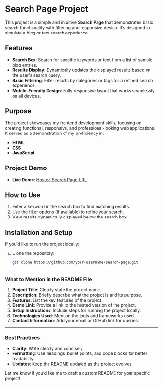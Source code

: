 # Search Page Project

This project is a simple and intuitive **Search Page** that demonstrates basic search functionality with filtering and responsive design. It’s designed to simulate a blog or text search experience.

## Features

- **Search Box**: Search for specific keywords or text from a list of sample blog entries.
- **Results Display**: Dynamically updates the displayed results based on the user's search query.
- **Basic Filtering**: Filter results by categories or tags for a refined search experience.
- **Mobile-Friendly Design**: Fully responsive layout that works seamlessly on all devices.

## Purpose

The project showcases my frontend development skills, focusing on creating functional, responsive, and professional-looking web applications. It serves as a demonstration of my proficiency in:
- **HTML**
- **CSS**
- **JavaScript**

## Project Demo

- **Live Demo**: [Hosted Search Page URL](https://your-hosted-search-page-url.com)

## How to Use

1. Enter a keyword in the search box to find matching results.
2. Use the filter options (if available) to refine your search.
3. View results dynamically displayed below the search box.

## Installation and Setup

If you'd like to run the project locally:
1. Clone the repository:
   ```bash
   git clone https://github.com/your-username/search-page.git

---

### **What to Mention in the README File**
1. **Project Title**: Clearly state the project name.
2. **Description**: Briefly describe what the project is and its purpose.
3. **Features**: List the key features of the project.
4. **Demo Link**: Provide a link to the hosted version of the project.
5. **Setup Instructions**: Include steps for running the project locally.
6. **Technologies Used**: Mention the tools and frameworks used.
7. **Contact Information**: Add your email or GitHub link for queries.

---

### **Best Practices**
- **Clarity**: Write clearly and concisely.
- **Formatting**: Use headings, bullet points, and code blocks for better readability.
- **Updates**: Keep the README updated as the project evolves.

Let me know if you’d like me to draft a custom README for your specific project!
